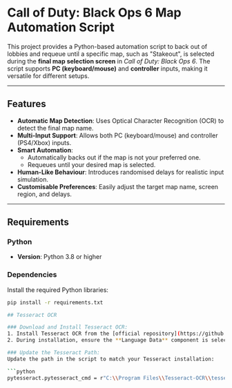 # Call of Duty: Black Ops 6 Map Automation Script

This project provides a Python-based automation script to back out of lobbies and requeue until a specific map, such as "Stakeout", is selected during the **final map selection screen** in *Call of Duty: Black Ops 6*. The script supports **PC (keyboard/mouse)** and **controller** inputs, making it versatile for different setups.

---

## Features

- **Automatic Map Detection**: Uses Optical Character Recognition (OCR) to detect the final map name.
- **Multi-Input Support**: Allows both PC (keyboard/mouse) and controller (PS4/Xbox) inputs.
- **Smart Automation**:
  - Automatically backs out if the map is not your preferred one.
  - Requeues until your desired map is selected.
- **Human-Like Behaviour**: Introduces randomised delays for realistic input simulation.
- **Customisable Preferences**: Easily adjust the target map name, screen region, and delays.

---

## Requirements

### Python
- **Version**: Python 3.8 or higher

### Dependencies
Install the required Python libraries:
```bash
pip install -r requirements.txt

## Tesseract OCR

### Download and Install Tesseract OCR:
1. Install Tesseract OCR from the [official repository](https://github.com/tesseract-ocr/tesseract).
2. During installation, ensure the **Language Data** component is selected.

### Update the Tesseract Path:
Update the path in the script to match your Tesseract installation:

```python
pytesseract.pytesseract_cmd = r"C:\\Program Files\\Tesseract-OCR\\tesseract.exe"
